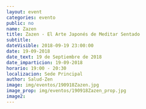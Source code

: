 ```yaml
---
layout: event
categories: evento
public: no
name: Zazen
title: Zazen - El Arte Japonés de Meditar Sentado
subtitle:
dateVisible: 2018-09-19 23:00:00
date: 19-09-2018
date_text: 19 de Septiembre de 2018
date_imparticion: 19-09-2018
horario: 19:00 - 20:30
localizacion: Sede Principal
author: Salud-Zen
image: img/eventos/190918Zazen.jpg
image_prop: img/eventos/190918Zazen_prop.jpg
image2:
---
```


